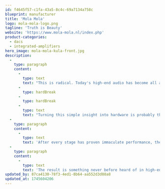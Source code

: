 ```yaml
---
id: f4645f57-c1fa-43a5-8c4c-69a7134a758c
blueprint: manufacturer
title: 'Mola Mola'
logo: mola-mola-logo.png
tagline: 'Truth is Beauty'
website: 'https://www.mola-mola.nl/index.php'
product-categories:
  - dacs
  - integrated-amplifiers
hero_image: mola-mola-kula-front.jpg
description:
  -
    type: paragraph
    content:
      -
        type: text
        text: "This is radical. Today's high-end audio has become all about mixing circuit topologies and parts to make a sonic blend that the designer thinks sounds about right. You'd almost forget that getting closer to the sound as crafted by the artist really means keeping the replay system from changing it."
      -
        type: hardBreak
      -
        type: hardBreak
      -
        type: text
        text: "Turning this simple insight into hardware is probably the toughest way to do audio. All simple circuits change the signal audibly, so one has to get to grips with more complicated ones that don't. We analyse every sub-circuit mathematically and look for ways to eliminate every error term. When the practical circuit measures as predicted, we listen to search for unexpected sources of coloration. These are then included into the maths and the whole process repeats."
  -
    type: paragraph
    content:
      -
        type: text
        text: 'After every stage has proven immaculate performance, the same is done with the whole product and so problem spots get methodically rooted out before they hide themselves and become audible but not measurable.'
  -
    type: paragraph
    content:
      -
        type: text
        text: 'The result is something never before heard of in high-end audio: amplifiers and converters whose output signal cannot be distinguished, by ear, from the input signal. So what does that sound like? In a few words: natural, nimble, rich and musically enthralling.'
updated_by: 87ca4130-78f3-4ed1-8b64-aa552d3d08a8
updated_at: 1745604206
---
```

